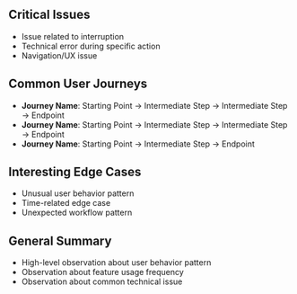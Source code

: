 ## Critical Issues
<!-- Highlight the most important problems users encountered -->
- Issue related to interruption
- Technical error during specific action
- Navigation/UX issue
<!-- Note: The actual number of issues should be based on your analysis of the sessions -->

## Common User Journeys
<!-- List the most significant user journeys identified across sessions -->
- **Journey Name**: Starting Point → Intermediate Step → Intermediate Step → Endpoint
- **Journey Name**: Starting Point → Intermediate Step → Intermediate Step → Endpoint
- **Journey Name**: Starting Point → Intermediate Step → Endpoint
<!-- Note: The actual number of journeys should be based on your analysis of the sessions -->

## Interesting Edge Cases
<!-- Document unusual but noteworthy behaviors that don't fit common patterns. This section can be shorter or omitted if no unusual behaviors exist. -->
- Unusual user behavior pattern
- Time-related edge case
- Unexpected workflow pattern
<!-- Note: The actual number of edge cases should be based on your analysis of the sessions (0, if sessions don't display any unusual behaviors) -->

## General Summary
- High-level observation about user behavior pattern
- Observation about feature usage frequency
- Observation about common technical issue
<!-- Note: The actual number of summary observations should be based on your analysis of the sessions -->
